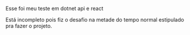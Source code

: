 Esse foi meu teste em dotnet api e react

Está incompleto pois fiz o desafio na metade do tempo normal estipulado pra fazer o projeto.
